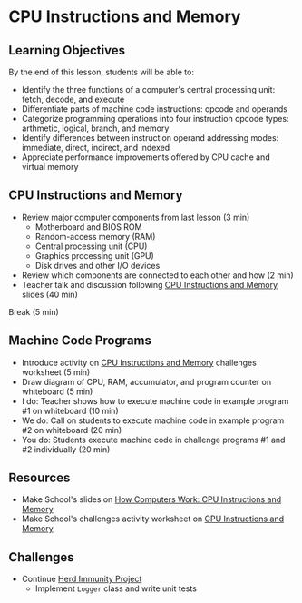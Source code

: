 # CPU Instructions and Memory

## Learning Objectives
By the end of this lesson, students will be able to:
- Identify the three functions of a computer's central processing unit: fetch, decode, and execute
- Differentiate parts of machine code instructions: opcode and operands
- Categorize programming operations into four instruction opcode types: arthmetic, logical, branch, and memory
- Identify differences between instruction operand addressing modes: immediate, direct, indirect, and indexed
- Appreciate performance improvements offered by CPU cache and virtual memory

## CPU Instructions and Memory
- Review major computer components from last lesson (3 min)
  - Motherboard and BIOS ROM
  - Random-access memory (RAM)
  - Central processing unit (CPU)
  - Graphics processing unit (GPU)
  - Disk drives and other I/O devices
- Review which components are connected to each other and how (2 min)
- Teacher talk and discussion following [CPU Instructions and Memory][slides] slides (40 min)

Break (5 min)

## Machine Code Programs
- Introduce activity on [CPU Instructions and Memory][worksheet] challenges worksheet (5 min)
- Draw diagram of CPU, RAM, accumulator, and program counter on whiteboard (5 min)
- I do: Teacher shows how to execute machine code in example program #1 on whiteboard (10 min)
- We do: Call on students to execute machine code in example program #2 on whiteboard (20 min)
- You do: Students execute machine code in challenge programs #1 and #2 individually (20 min)

## Resources
- Make School's slides on [How Computers Work: CPU Instructions and Memory][slides]
- Make School's challenges activity worksheet on [CPU Instructions and Memory][worksheet]

[slides]: https://make.sc/how-computers-work-2
[worksheet]: https://make.sc/how-computers-work-2-activity

## Challenges
- Continue [Herd Immunity Project]
  - Implement `Logger` class and write unit tests

[Herd Immunity Project]: ../Projects/HerdImmunity
